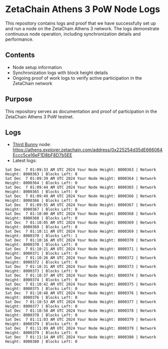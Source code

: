 # ZetaChain Athens 3 PoW Node Logs
This repository contains logs and proof that we have successfully set up and run a node on the ZetaChain Athens 3 network. The logs demonstrate continuous node operation, including synchronization details and performance.

## Contents
- Node setup information
- Synchronization logs with block height details
- Ongoing proof of work logs to verify active participation in the ZetaChain network

## Purpose
This repository serves as documentation and proof of participation in the ZetaChain Athens 3 PoW testnet.

## Logs

- [Third Bunny](https://thirdbunny.xyz/) node: https://athens.explorer.zetachain.com/address/0x225254d35dE666064Eccc5ce16eF1D8bF8D7b5EE
- Latest logs:
```
Sat Dec  7 01:09:33 AM UTC 2024 Your Node Height: 8000363 | Network Height: 8000363 | Blocks Left: 0
Sat Dec  7 01:09:39 AM UTC 2024 Your Node Height: 8000364 | Network Height: 8000364 | Blocks Left: 0
Sat Dec  7 01:09:44 AM UTC 2024 Your Node Height: 8000365 | Network Height: 8000365 | Blocks Left: 0
Sat Dec  7 01:09:49 AM UTC 2024 Your Node Height: 8000366 | Network Height: 8000366 | Blocks Left: 0
Sat Dec  7 01:09:55 AM UTC 2024 Your Node Height: 8000367 | Network Height: 8000367 | Blocks Left: 0
Sat Dec  7 01:10:00 AM UTC 2024 Your Node Height: 8000368 | Network Height: 8000368 | Blocks Left: 0
Sat Dec  7 01:10:05 AM UTC 2024 Your Node Height: 8000369 | Network Height: 8000369 | Blocks Left: 0
Sat Dec  7 01:10:11 AM UTC 2024 Your Node Height: 8000369 | Network Height: 8000370 | Blocks Left: 1
Sat Dec  7 01:10:16 AM UTC 2024 Your Node Height: 8000370 | Network Height: 8000370 | Blocks Left: 0
Sat Dec  7 01:10:21 AM UTC 2024 Your Node Height: 8000371 | Network Height: 8000371 | Blocks Left: 0
Sat Dec  7 01:10:26 AM UTC 2024 Your Node Height: 8000372 | Network Height: 8000372 | Blocks Left: 0
Sat Dec  7 01:10:31 AM UTC 2024 Your Node Height: 8000373 | Network Height: 8000373 | Blocks Left: 0
Sat Dec  7 01:10:37 AM UTC 2024 Your Node Height: 8000374 | Network Height: 8000374 | Blocks Left: 0
Sat Dec  7 01:10:42 AM UTC 2024 Your Node Height: 8000375 | Network Height: 8000375 | Blocks Left: 0
Sat Dec  7 01:10:48 AM UTC 2024 Your Node Height: 8000376 | Network Height: 8000376 | Blocks Left: 0
Sat Dec  7 01:10:53 AM UTC 2024 Your Node Height: 8000377 | Network Height: 8000377 | Blocks Left: 0
Sat Dec  7 01:10:58 AM UTC 2024 Your Node Height: 8000378 | Network Height: 8000378 | Blocks Left: 0
Sat Dec  7 01:11:03 AM UTC 2024 Your Node Height: 8000379 | Network Height: 8000379 | Blocks Left: 0
Sat Dec  7 01:11:09 AM UTC 2024 Your Node Height: 8000379 | Network Height: 8000379 | Blocks Left: 0
Sat Dec  7 01:11:14 AM UTC 2024 Your Node Height: 8000380 | Network Height: 8000380 | Blocks Left: 0
```

